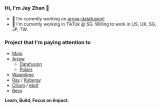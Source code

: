 ### Hi, I'm Jay Zhan 👋

- 🔭 I’m currently working on [arrow-datafusion!](https://github.com/apache/arrow-datafusion)
- 🏫 I'm currently working in TikTok @ SG. Willing to work in US, UK, SG, JP, TW.

### Project that I'm paying attention to
* [Mojo](https://github.com/modularml/mojo)
* [Arrow](https://arrow.apache.org/)
  *  [Datafusion](https://github.com/apache/arrow-datafusion)
  *  [Polars](https://github.com/pola-rs/polars)
* [Wasmtime](https://github.com/bytecodealliance/wasmtime)
* [Ray](https://github.com/ray-project/ray) / [Kuberay](https://github.com/ray-project/kuberay)
* [Cilium](https://github.com/cilium/cilium) / [ebpf](https://ebpf.io/)
* [Bevy](https://github.com/bevyengine/bevy)

**Learn, Build, Focus on Impact.**

<!--
**jayzhan211/jayzhan211** is a ✨ _special_ ✨ repository because its `README.md` (this file) appears on your GitHub profile.

Here are some ideas to get you started:

- 🔭 I’m currently working on ...
- 🌱 I’m currently learning ...
- 👯 I’m looking to collaborate on ...
- 🤔 I’m looking for help with ...
- 💬 Ask me about ...
- 📫 How to reach me: ...
- 😄 Pronouns: ...
- ⚡ Fun fact: ...
-->
